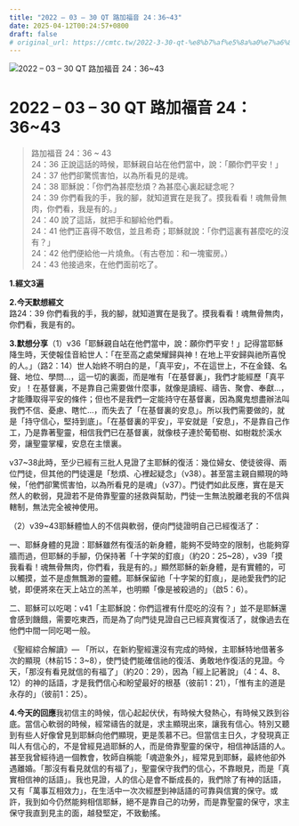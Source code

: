 ```yaml
---
title: "2022 – 03 – 30 QT 路加福音 24：36~43"
date: 2025-04-12T00:24:57+0800
draft: false
# original_url: https://cmtc.tw/2022-3-30-qt-%e8%b7%af%e5%8a%a0%e7%a6%8f%e9%9f%b3-24%ef%bc%9a36-43
---
```


![2022 – 03 – 30 QT 路加福音 24：36~43](/images/qt.jpg   "2022 – 03 – 30 QT 路加福音 24：36~43")

# 2022 – 03 – 30 QT 路加福音 24：36~43

> 路加福音 24：36 ~ 43  
> 24：36 正說這話的時候，耶穌親自站在他們當中，說：「願你們平安！」  
> 24：37 他們卻驚慌害怕，以為所看見的是魂。  
> 24：38 耶穌說：「你們為甚麼愁煩？為甚麼心裏起疑念呢？  
> 24：39 你們看我的手，我的腳，就知道實在是我了。摸我看看！魂無骨無肉，你們看，我是有的。」  
> 24：40 說了這話，就把手和腳給他們看。  
> 24：41 他們正喜得不敢信，並且希奇；耶穌就說：「你們這裏有甚麼吃的沒有？」  
> 24：42 他們便給他一片燒魚。（有古卷加：和一塊蜜房。）  
> 24：43 他接過來，在他們面前吃了。

**1.經文3遍**

**2.今天默想經文**  
路24：39 你們看我的手，我的腳，就知道實在是我了。摸我看看！魂無骨無肉，你們看，我是有的。

**3.默想分享**（1）v36「耶穌親自站在他們當中，說：願你們平安！」記得當耶穌降生時，天使報佳音給世人：「在至高之處榮耀歸與神！在地上平安歸與祂所喜悅的人。」（路2：14）世人始終不明白的是，「真平安」，不在這世上，不在金錢、名聲、地位、學問…，這一切的裏面，而是唯有「在基督裏」，我們才能經歷「真平安」！在基督裏，不是靠自己需要做什麼事，就像是讀經、禱告、聚會、奉獻…，才能賺取得平安的條件；但也不是我們一定能持守在基督裏，因為魔鬼想盡辦法叫我們不信、憂慮、瞎忙…，而失去了「在基督裏的安息」。所以我們需要做的，就是「持守信心，堅持到底」。「在基督裏的平安」，平安就是「安息」，不是靠自己作工，乃是靠著聖靈，相信我們已在基督裏，就像枝子連於葡萄樹、如樹栽於溪水旁，讓聖靈掌權，安息在主懷裏。

v37~38此時，至少已經有三批人見證了主耶穌的復活：幾位婦女、使徒彼得、兩位門徒，但其他的門徒還是「愁煩、心裡起疑念」（v38）。甚至當主親自顯現的時候，「他們卻驚慌害怕，以為所看見的是魂」（v37）。門徒們如此反應，實在是天然人的軟弱，見證若不是倚靠聖靈的拯救與幫助，門徒一生無法脫離老我的不信與轄制，無法完全被神使用。

（2）v39~43耶穌體恤人的不信與軟弱，便向門徒證明自己已經復活了：

一、耶穌身體的見證：耶穌雖然有復活的新身體，能夠不受時空的限制，也能夠穿牆而過，但耶穌的手腳，仍保持著「十字架的釘痕」（約20：25~28），v39「摸我看看！魂無骨無肉，你們看，我是有的。」顯然耶穌的新身體，是有實體的，可以觸摸，並不是虛無飄渺的靈體。耶穌保留祂「十字架的釘痕」，是祂愛我們的記號，即便將來在天上站立的羔羊，也明顯「像是被殺過的」（啟5：6）。

二、耶穌可以吃喝：v41「主耶穌說：你們這裡有什麼吃的沒有？」並不是耶穌還會感到饑餓，需要吃東西，而是為了向門徒見證自己已經真實復活了，就像過去在他們中間一同吃喝一般。

《聖經綜合解讀》— 「所以，在新約聖經還沒有完成的時候，主耶穌特地借著多次的顯現（林前15：3~8），使門徒們能確信祂的復活、勇敢地作復活的見證。今天，「那沒有看見就信的有福了」（約20：29），因為「經上記著說」（4：4、8、12）的神的話語，才是我們信心和盼望最好的根基（彼前1：21），「惟有主的道是永存的」（彼前1：25）。

**4.今天的回應**我初信主的時候，信心起起伏伏，有時候大發熱心，有時候又跌到谷底。當信心軟弱的時候，經常禱告的就是，求主顯現出來，讓我有信心。特別又聽到有些人好像曾見到耶穌向他們顯現，更是羡慕不已。但當信主日久，才發現真正叫人有信心的，不是曾經見過耶穌的人，而是倚靠聖靈的保守，相信神話語的人。甚至我曾經待過一個教會，牧師自稱能「魂遊象外」，經常見到耶穌，最終他卻外遇離婚。「那沒有看見就信的有福了」，聖靈保守我們的信心，不靠眼見，而是「真實相信神的話語」。我也見證，人的信心是會不斷成長的，我們除了有神的話語，又有「萬事互相效力」，在生活中一次次經歷到神話語的可靠與信實的保守。或許，我到如今仍然能夠相信耶穌，絕不是靠自己的功勞，而是靠聖靈的保守，求主保守我直到見主的面，越發堅定，不致動搖。